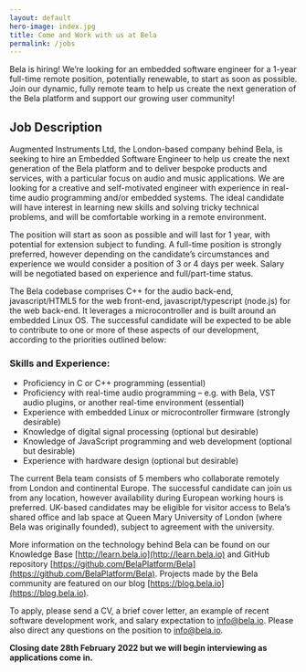 ```yaml
---
layout: default
hero-image: index.jpg
title: Come and Work with us at Bela
permalink: /jobs
---
```


Bela is hiring! We’re looking for an embedded software engineer for a 1-year full-time remote position, potentially renewable, to start as soon as possible. Join our dynamic, fully remote team to help us create the next generation of the Bela platform and support our growing user community!

## Job Description

Augmented Instruments Ltd, the London-based company behind Bela, is seeking to hire an Embedded Software Engineer to help us create the next generation of the Bela platform and to deliver bespoke products and services, with a particular focus on audio and music applications. We are looking for a creative and self-motivated engineer with experience in real-time audio programming and/or embedded systems. The ideal candidate will have interest in learning new skills and solving tricky technical problems, and will be comfortable working in a remote environment.

The position will start as soon as possible and will last for 1 year, with potential for extension subject to funding. A full-time position is strongly preferred, however depending on the candidate’s circumstances and experience we would consider a position of 3 or 4 days per week. Salary will be negotiated based on experience and full/part-time status.

The Bela codebase comprises C++ for the audio back-end, javascript/HTML5 for the web front-end, javascript/typescript (node.js) for the web back-end. It leverages a microcontroller and is built around an embedded Linux OS. The successful candidate will be expected to be able to contribute to one or more of these aspects of our development, according to the priorities outlined below:

### Skills and Experience:
- Proficiency in C or C++ programming (essential)
- Proficiency with real-time audio programming – e.g. with Bela, VST audio plugins, or another real-time environment (essential)
- Experience with embedded Linux or microcontroller firmware (strongly desirable)
- Knowledge of digital signal processing (optional but desirable)
- Knowledge of JavaScript programming and web development (optional but desirable)
- Experience with hardware design (optional but desirable)

The current Bela team consists of 5 members who collaborate remotely from London and continental Europe. The successful candidate can join us from any location, however availability during European working hours is preferred. UK-based candidates may be eligible for visitor access to Bela’s shared office and lab space at Queen Mary University of London (where Bela was originally founded), subject to agreement with the university.

More information on the technology behind Bela can be found on our Knowledge Base [http://learn.bela.io](http://learn.bela.io) and GitHub repository [https://github.com/BelaPlatform/Bela](https://github.com/BelaPlatform/Bela). Projects made by the Bela community are featured on our blog [https://blog.bela.io](https://blog.bela.io).

To apply, please send a CV, a brief cover letter, an example of recent software development work, and salary expectation to info@bela.io. Please also direct any questions on the position to info@bela.io.

**Closing date 28th February 2022 but we will begin interviewing as applications come in.**
